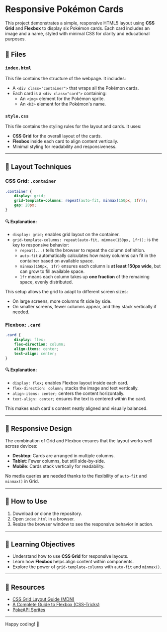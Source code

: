 # Responsive Pokémon Cards

This project demonstrates a simple, responsive HTML5 layout using **CSS Grid** and **Flexbox** to display six Pokémon cards. Each card includes an image and a name, styled with minimal CSS for clarity and educational purposes.

## 📁 Files

### `index.html`

This file contains the structure of the webpage. It includes:

- A `<div class="container">` that wraps all the Pokémon cards.
- Each card is a `<div class="card">` containing:
  - An `<img>` element for the Pokémon sprite.
  - An `<h3>` element for the Pokémon's name.

### `style.css`

This file contains the styling rules for the layout and cards. It uses:

- **CSS Grid** for the overall layout of the cards.
- **Flexbox** inside each card to align content vertically.
- Minimal styling for readability and responsiveness.

---

## 🧱 Layout Techniques

### CSS Grid: `.container`

```css
.container {
    display: grid;
    grid-template-columns: repeat(auto-fit, minmax(150px, 1fr));
    gap: 20px;
}
```

#### 🔍 Explanation:

- `display: grid;` enables grid layout on the container.
- `grid-template-columns: repeat(auto-fit, minmax(150px, 1fr));` is the key to responsive behavior:
  - `repeat(...)` tells the browser to repeat the column definition.
  - `auto-fit` automatically calculates how many columns can fit in the container based on available space.
  - `minmax(150px, 1fr)` ensures each column is **at least 150px wide**, but can grow to fill available space.
  - `1fr` means each column takes up **one fraction** of the remaining space, evenly distributed.

This setup allows the grid to adapt to different screen sizes:
- On large screens, more columns fit side by side.
- On smaller screens, fewer columns appear, and they stack vertically if needed.

### Flexbox: `.card`

```css
.card {
    display: flex;
    flex-direction: column;
    align-items: center;
    text-align: center;
}
```

#### 🔍 Explanation:

- `display: flex;` enables Flexbox layout inside each card.
- `flex-direction: column;` stacks the image and text vertically.
- `align-items: center;` centers the content horizontally.
- `text-align: center;` ensures the text is centered within the card.

This makes each card's content neatly aligned and visually balanced.

---

## 📱 Responsive Design

The combination of Grid and Flexbox ensures that the layout works well across devices:

- **Desktop**: Cards are arranged in multiple columns.
- **Tablet**: Fewer columns, but still side-by-side.
- **Mobile**: Cards stack vertically for readability.

No media queries are needed thanks to the flexibility of `auto-fit` and `minmax()` in Grid.

---

## 🧪 How to Use

1. Download or clone the repository.
2. Open `index.html` in a browser.
3. Resize the browser window to see the responsive behavior in action.

---

## 🧠 Learning Objectives

- Understand how to use **CSS Grid** for responsive layouts.
- Learn how **Flexbox** helps align content within components.
- Explore the power of `grid-template-columns` with `auto-fit` and `minmax()`.

---

## 🔗 Resources

- [CSS Grid Layout Guide (MDN)](https://developer.mozilla.org/en-US/docs/Web/CSS/CSS_Grid_Layout)
- [A Complete Guide to Flexbox (CSS-Tricks)](https://css-tricks.com/snippets/css/a-guide-to-flexbox/)
- [PokeAPI Sprites](https://github.com/PokeAPI/sprites)

---

Happy coding! 🎉

